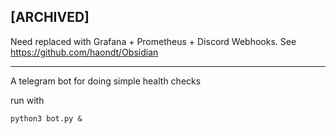 ## [ARCHIVED]
Need replaced with Grafana + Prometheus + Discord Webhooks. See https://github.com/haondt/Obsidian

---

A telegram bot for doing simple health checks

run with
```
python3 bot.py &
```
